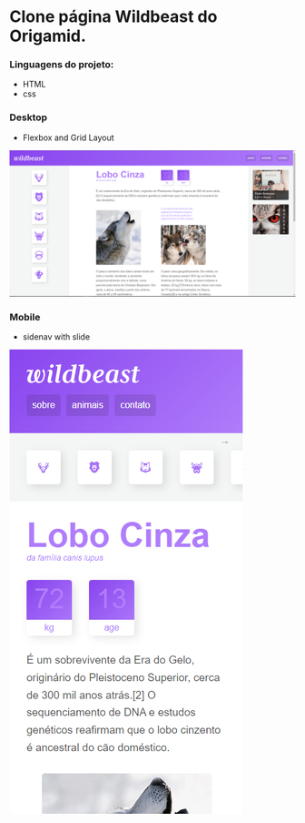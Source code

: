 # Clone página Wildbeast do Origamid.

### Linguagens do projeto:

* HTML
* css 

### Desktop
* Flexbox and Grid Layout

![wildbeast](img/readme/wildbeats-g.png)

### Mobile
* sidenav with slide

![wildbeast](img/readme/wildbeats-p.png)